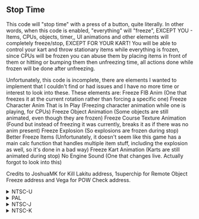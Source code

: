 ## Stop Time

This code will "stop time" with a press of a button, quite literally. In other words, when this code is enabled, "everything" will "freeze", EXCEPT YOU - Items, CPUs, objects, timer,, UI animations and other elements will completely freeze/stop, EXCEPT FOR YOUR KART! You will be able to control your kart and throw stationary items while everything is frozen, since CPUs will be frozen you can abuse them by placing items in front of them or hitting or bumping them then unfreezing time, all actions done while frozen will be done after unfreezing.

Unfortunately, this code is incomplete, there are elements I wanted to implement that I couldn't find or had issues and I have no more time or interest to look into these. These elements are:
Freeze FIB Anim (One that freezes it at the current rotation rather than forcing a specific one)
Freeze Character Anim That is In Play (Freezing character animation while one is playing, for CPUs)
Freeze Object Animation (Some objects are still animated, even though they are frozen)
Freeze Course Texture Animation (Found but instead of freezing it was currently, breaks it as if there was no anim present)
Freeze Explosion (So explosions are frozen during stop)
Better Freeze Items (Unfortunately, it doesn't seem like this game has a main calc function that handles multiple item stuff, including the explosion as well, so it's done in a bad way)
Freeze Kart Animation (Karts are still animated during stop)
No Engine Sound (One that changes live. Actually forgot to look into this)

Credits to JoshuaMK for Kill Lakitu address, 1superchip for Remote Object Freeze address and Vega for POW Check address.

<details>
<summary>NTSC-U</summary>

XXXX: Controller Address
YYYY: ZZZZ - FFFF (Example: If ZZZZ is 1000; FFFF - 1000 = EFFF)
ZZZZ: Button to stop and unstop time

Button values: https://mariokartwii.com/archive/index.php?thread-44.html

```powerpc
2834XXXX YYYYZZZZ
04530DBC 4E800020
04589870 2C030001
0458989C 2C030001
0460B39C 4E800020
04678700 4E800020
046898E0 38600000
04701934 4E800020
0471A290 4E800020
04790870 48000010
047960E8 480003A4
04796494 48000038
0479F034 60000000
047C3144 60000000
047C3E04 C025FFB4
047E4CC0 38030000
04816DE0 4E800020
048604E4 4E800020
048A1A04 00000000
CC000000 00000000
04530DBC 9421FFC0
04589870 7C030040
0458989C 7C030040
0460B39C 9421FFE0
04678700 9421FFE0
046898E0 3867FF38
04701934 9421FFC0
0471A290 9421FFE0
04790870 48045801
047960E8 408203A4
04796494 40820018
0479F034 90810054
047C3144 4BFFA475
047C3E04 C0231A00
047E4CC0 38030001
04816DE0 9421FF80
048604E4 9421FFD0
048A1A04 3F800000
E0000000 00000000
```
</details>

<details>
<summary>PAL</summary>

803Q: Change Q to 5 for GameCube controller, 4 for all other controllers
XXXX: Controller Address
YYYY: ZZZZ - FFFF (Example: If ZZZZ is 1000; FFFF - 1000 = EFFF)
ZZZZ: Button to stop and unstop time

Button values: https://mariokartwii.com/archive/index.php?thread-44.html

```powerpc
283QXXXX YYYYZZZZ
04535904 4E800020
04590094 2C030001
045900C0 2C030001
0463C7BC 4E800020
0467CB88 4E800020
0468DD68 38600000
047082D8 4E800020
0471E6C0 4E800020
0479987C 48000010
0479F0F4 480003A4
0479F4A0 48000038
047A8040 60000000
047D1BA4 60000000
047D2854 C025FFB4
047EEFD0 38030000
0482A8F4 4E800020
04864914 4E800020
048A6734 00000000
CC000000 00000000
04535904 9421FFC0
04590094 7C030040
045900C0 7C030040
0463C7BC 9421FFE0
0467CB88 9421FFE0
0468DD68 3867FF38
047082D8 9421FFC0
0471E6C0 9421FFE0
0479987C 4800FA35
0479F0F4 408203A4
0479F4A0 40820018
047A8040 90810054
047D1BA4 4BFFA475
047D2854 B01E00FC
047EEFD0 38030001
0482A8F4 9421FF80
04864914 9421FFD0
048A6734 3F800000
E0000000 00000000
```
</details>

<details>
<summary>NTSC-J</summary>

XXXX: Controller Address
YYYY: ZZZZ - FFFF (Example: If ZZZZ is 1000; FFFF - 1000 = EFFF)
ZZZZ: Button to stop and unstop time

Button values: https://mariokartwii.com/archive/index.php?thread-44.html

```powerpc
2834XXXX YYYYZZZZ
04535284 4E800020
0458FA14 2C030001
0458FA40 2C030001
0463BE28 4E800020
0467C1F4 4E800020
0468D3D4 38600000
04707944 4E800020
0471DD2C 4E800020
04798EE8 48000010
0479E760 480003A4
0479EB0C 48000038
047A76AC 60000000
047D1210 60000000
047D1EC0 C025FFB4
047EE63C 38030000
04829F60 4E800020
04863F80 4E800020
048A5894 00000000
CC000000 00000000
04535284 9421FFC0
0458FA14 7C030040
0458FA40 7C030040
0463BE28 9421FFE0
0467C1F4 9421FFE0
0468D3D4 3867FF38
04707944 9421FFC0
0471DD2C 9421FFE0
04798EE8 4800FA35
0479E760 408203A4
0479EB0C 40820018
047A76AC 90810054
047D1210 4BFFA475
047D1EC0 B01E00FC
047EE63C 38030001
04829F60 9421FF80
04863F80 9421FFD0
048A5894 3F800000
E0000000 00000000
```
</details>

<details>
<summary>NTSC-K</summary>

XXXX: Controller Address
YYYY: ZZZZ - FFFF (Example: If ZZZZ is 1000; FFFF - 1000 = EFFF)
ZZZZ: Button to stop and unstop time

Button values: https://mariokartwii.com/archive/index.php?thread-44.html

```powerpc
2833XXXX YYYYZZZZ
0452395C 4E800020
0457E0EC 2C030001
0457E118 2C030001
0462AAD4 4E800020
0466AF30 4E800020
0467C110 38600000
046F6680 4E800020
0470CA68 4E800020
04787C3C 48000010
0478D4B4 480003A4
0478D860 48000038
04796400 60000000
047BFF64 60000000
047BA480 C025FFB4
047DD390 38030000
04818CB4 4E800020
04852CD4 4E800020
04894B94 00000000
CC000000 00000000
0452395C 9421FFC0
0457E0EC 7C030040
0457E118 7C030040
0462AAD4 9421FFE0
0466AF30 9421FFE0
0467C110 3867FF38
046F6680 9421FFC0
0470CA68 9421FFE0
04787C3C 4800FA35
0478D4B4 408203A4
0478D860 40820018
04796400 90810054
047BFF64 4BFFA475
047BA480 C0231A00
047DD390 38030001
04818CB4 9421FF80
04852CD4 9421FFD0
04894B94 3F800000
E0000000 00000000
```
</details>